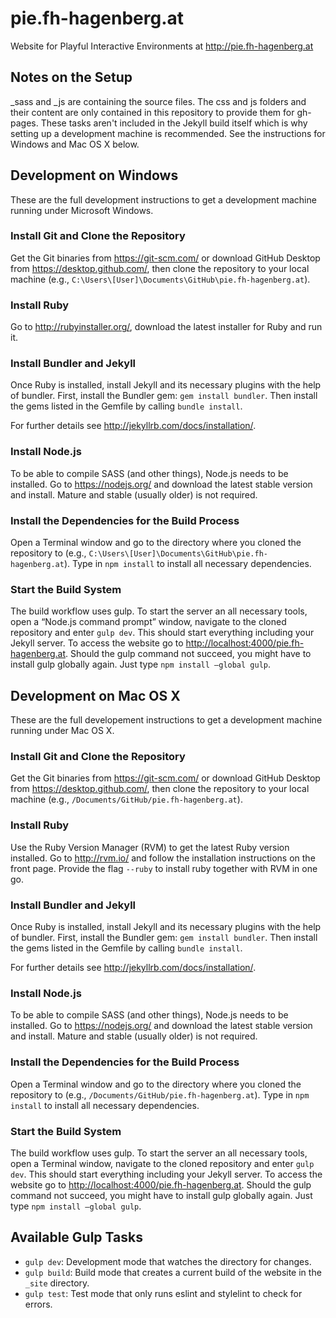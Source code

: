 # pie.fh-hagenberg.at

Website for Playful Interactive Environments at <http://pie.fh-hagenberg.at>

## Notes on the Setup

\_sass and \_js are containing the source files. The css and js folders and their content are only contained in this repository to provide them for gh-pages. These tasks aren't included in the Jekyll build itself which is why setting up a development machine is recommended. See the instructions for Windows and Mac OS X below.

## Development on Windows

These are the full development instructions to get a development machine running under Microsoft Windows.

### Install Git and Clone the Repository

Get the Git binaries from <https://git-scm.com/> or download GitHub Desktop from <https://desktop.github.com/>, then clone the repository to your local machine (e.g., `C:\Users\[User]\Documents\GitHub\pie.fh-hagenberg.at`).

### Install Ruby

Go to <http://rubyinstaller.org/>, download the latest installer for Ruby and run it.

### Install Bundler and Jekyll

Once Ruby is installed, install Jekyll and its necessary plugins with the help of bundler. First, install the Bundler gem: `gem install bundler`. Then install the gems listed in the Gemfile by calling `bundle install`. 

For further details see <http://jekyllrb.com/docs/installation/>.

### Install Node.js

To be able to compile SASS (and other things), Node.js needs to be installed. Go to <https://nodejs.org/> and download the latest stable version and install. Mature and stable (usually older) is not required.

### Install the Dependencies for the Build Process

Open a Terminal window and go to the directory where you cloned the repository to (e.g., `C:\Users\[User]\Documents\GitHub\pie.fh-hagenberg.at`). Type in `npm install` to install all necessary dependencies.

### Start the Build System

The build workflow uses gulp. To start the server an all necessary tools, open a “Node.js command prompt” window, navigate to the cloned repository and enter `gulp dev`. This should start everything including your Jekyll server. To access the website go to <http://localhost:4000/pie.fh-hagenberg.at>. 
Should the gulp command not succeed, you might have to install gulp globally again. Just type `npm install –global gulp`.

## Development on Mac OS X

These are the full developement instructions to get a development machine running under Mac OS X.

### Install Git and Clone the Repository

Get the Git binaries from <https://git-scm.com/> or download GitHub Desktop from <https://desktop.github.com/>, then clone the repository to your local machine (e.g., `/Documents/GitHub/pie.fh-hagenberg.at`).

### Install Ruby

Use the Ruby Version Manager (RVM) to get the latest Ruby version installed. Go to <http://rvm.io/> and follow the installation instructions on the front page. Provide the flag `--ruby` to install ruby together with RVM in one go.

### Install Bundler and Jekyll

Once Ruby is installed, install Jekyll and its necessary plugins with the help of bundler. First, install the Bundler gem: `gem install bundler`. Then install the gems listed in the Gemfile by calling `bundle install`. 

For further details see <http://jekyllrb.com/docs/installation/>.

### Install Node.js

To be able to compile SASS (and other things), Node.js needs to be installed. Go to <https://nodejs.org/> and download the latest stable version and install. Mature and stable (usually older) is not required.

### Install the Dependencies for the Build Process

Open a Terminal window and go to the directory where you cloned the repository to (e.g., `/Documents/GitHub/pie.fh-hagenberg.at`). Type in `npm install` to install all necessary dependencies.

### Start the Build System

The build workflow uses gulp. To start the server an all necessary tools, open a Terminal window, navigate to the cloned repository and enter `gulp dev`. This should start everything including your Jekyll server. To access the website go to <http://localhost:4000/pie.fh-hagenberg.at>. 
Should the gulp command not succeed, you might have to install gulp globally again. Just type `npm install –global gulp`.

## Available Gulp Tasks

* `gulp dev`: Development mode that watches the directory for changes.
* `gulp build`: Build mode that creates a current build of the website in the `_site` directory.
* `gulp test`: Test mode that only runs eslint and stylelint to check for errors.
